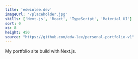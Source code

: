 ```yaml
---
title: 'edwinlee.dev'
imageUrl: '/placeholder.jpg'
skills: ['Next.js', 'React', 'TypeScript', 'Material UI']
sort: 0
xs: 8
height: 450
source: "https://github.com/edw-lee/personal-portfolio-v1"
---
```


My portfolio site build with Next.js.